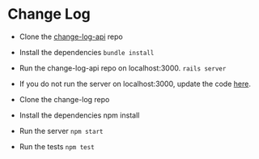 # Change Log

* Clone the [change-log-api](https://github.com/latoyaallen/change-log-api) repo
* Install the dependencies `bundle install`
* Run the change-log-api repo on localhost:3000. `rails server`
* If you do not run the server on localhost:3000, update the code
  [here](https://github.com/latoyaallen/change-log/blob/master/src/components/Logs.js#L13).

* Clone the change-log repo
* Install the dependencies npm install
* Run the server `npm start`
* Run the tests `npm test`
